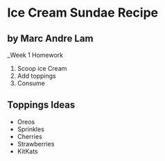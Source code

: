 # Ice Cream Sundae Recipe

## by Marc Andre Lam

\_Week 1 Homework

1. Scoop ice Cream
2. Add toppings
3. Consume

## Toppings Ideas

- Oreos
- Sprinkles
- Cherries
- Strawberries
- KitKats
